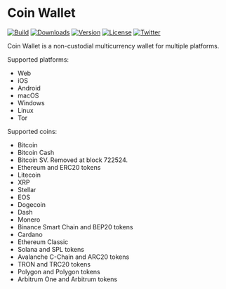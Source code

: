 # Coin Wallet

[![Build](https://github.com/coinspace/coinspace/actions/workflows/ci.yml/badge.svg)](https://github.com/CoinSpace/CoinSpace/actions/workflows/ci.yml)
[![Downloads](https://img.shields.io/github/downloads/coinspace/coinspace/total)](https://github.com/CoinSpace/CoinSpace/releases)
[![Version](https://img.shields.io/github/v/release/coinspace/coinspace?label=version)](https://github.com/CoinSpace/CoinSpace/releases)
[![License](https://img.shields.io/github/license/CoinSpace/CoinSpace?color=blue)](https://github.com/CoinSpace/CoinSpace/blob/master/LICENSE)
[![Twitter](https://img.shields.io/twitter/follow/CoinAppWallet?style=social)](https://twitter.com/intent/follow?screen_name=CoinAppWallet)

Coin Wallet is a non-custodial multicurrency wallet for multiple platforms.

Supported platforms:
- Web
- iOS
- Android
- macOS
- Windows
- Linux
- Tor

Supported coins:
- Bitcoin
- Bitcoin Cash
- Bitcoin SV. Removed at block 722524.
- Ethereum and ERC20 tokens
- Litecoin
- XRP
- Stellar
- EOS
- Dogecoin
- Dash
- Monero
- Binance Smart Chain and BEP20 tokens
- Cardano
- Ethereum Classic
- Solana and SPL tokens
- Avalanche C-Chain and ARC20 tokens
- TRON and TRC20 tokens
- Polygon and Polygon tokens
- Arbitrum One and Arbitrum tokens
